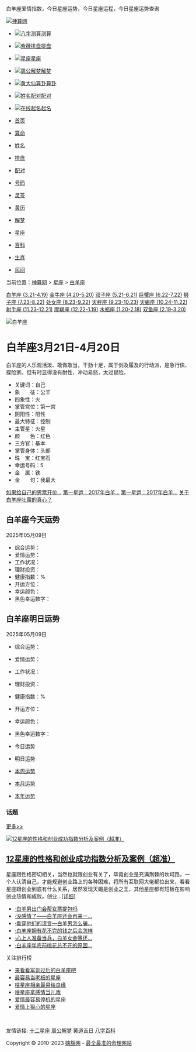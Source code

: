 ﻿



白羊座爱情指数，今日星座运势，今日星座运程，今日星座运势查询



[![神算网](/static/bazi/images/logo.png)](http://nanjix.net/ "神算网")

* [![八字测算](/static/bazi/img/icon1.png)测算](/suanming/scbz/ "八字测算")
* [![紫薇排盘](/static/bazi/img/icon2.png)排盘](/paipan/ziwei/ "紫薇排盘")
* [![星座](/static/bazi/img/icon3.png)星座](/xingzuo/ "星座")
* [![周公解梦](/static/bazi/img/icon4.png)解梦](/zgjm/ "周公解梦")
* [![黄大仙算卦](/static/bazi/img/icon5.png)算卦](/chouqian/ "黄大仙算卦")
* [![姓名配对](/static/bazi/img/icon6.png)配对](/xingming/xmpd/ "姓名配对")
* [![在线起名](/static/bazi/img/icon7.png)起名](/xingming/qiming/ "在线起名")




* [首页](https://sm.nanjix.net/ "八字网")
* [算命](https://sm.nanjix.net/suanming/scbz/ "算命")
* [姓名](https://sm.nanjix.net/xingming/xmfx/ "姓名")
* [排盘](https://sm.nanjix.net/paipan/bazi/ "排盘")
* [配对](https://sm.nanjix.net/peidui/hehun/ "配对")
* [号码](https://sm.nanjix.net/haoma/ "号码")
* [灵签](https://sm.nanjix.net/chouqian/ "灵签")
* [黄历](https://sm.nanjix.net/hdjr/ "黄历")
* [解梦](https://sm.nanjix.net/zgjm/ "解梦")
* [星座](https://sm.nanjix.net/xingzuo/ "星座")
* [百科](https://sm.nanjix.net/baike/ "百科")
* [生肖](https://sm.nanjix.net/shengxiao/ "生肖")
* [民间](https://sm.nanjix.net/minjian/zhiwen/ "民间")

当前位置：[神算网](https://sm.nanjix.net/) >
[星座](https://sm.nanjix.net/xingzuo/ "星座") > [白羊座](https://sm.nanjix.net/xingzuo/baiyang/ "白羊座")

[白羊座
(3.21-4.19)](https://sm.nanjix.net/xingzuo/baiyang/)
[金牛座
(4.20-5.20)](https://sm.nanjix.net/xingzuo/jinniu/)
[双子座
(5.21-6.21)](https://sm.nanjix.net/xingzuo/shuangzi/)
[巨蟹座
(6.22-7.22)](https://sm.nanjix.net/xingzuo/juxie/)
[狮子座
(7.23-8.22)](https://sm.nanjix.net/xingzuo/shizi/)
[处女座
(8.23-9.22)](https://sm.nanjix.net/xingzuo/chunv/)
[天秤座
(9.23-10.23)](https://sm.nanjix.net/xingzuo/tiancheng/)
[天蝎座
(10.24-11.22)](https://sm.nanjix.net/xingzuo/tianxie/)
[射手座
(11.23-12.21)](https://sm.nanjix.net/xingzuo/sheshou/)
[摩羯座
(12.22-1.19)](https://sm.nanjix.net/xingzuo/mojie/)
[水瓶座
(1.20-2.18)](https://sm.nanjix.net/xingzuo/shuiping/)
[双鱼座
(2.19-3.20)](https://sm.nanjix.net/xingzuo/shuangyu/)

![白羊座](/static/upload/2016/xingzuo_yunshi_data_6_img.png)

**白羊座**3月21日-4月20日
==================

白羊座的人乐观活泼、敢做敢当，干劲十足，属于剑及履及的行动派，是急行侠、探险家。但有时显得没有耐性，冲动易怒，太过冒险。

* 关键词：自己
* 象　　征：公羊
* 四象性：火
* 掌管宫位：第一宫
* 阴阳性：阳性
* 最大特征：控制
* 主管星：火星
* 颜　　色：红色
* 三方官：基本
* 掌管身体：头部
* 珠　宝：红宝石
* 幸运号码：5
* 金　属：铁
* 金　　句：我最大

[如果给自己的男票开价...](/show-3833.html "如果给自己的男票开价卖出，白羊女会标价多少?")
[第一星运：2017年白羊...](/show-3832.html "第一星运：2017年白羊座每月运势")
[第一星运：2017年白羊...](/show-3831.html "第一星运：2017年白羊座运势")
[关于白羊座吐露的真心？](/show-3830.html "关于白羊座吐露的真心？")

白羊座今天运势
-------

2025年05月09日

* 综合运势：
* 爱情运势：
* 工作状况：
* 理财投资：
* 健康指数：%
* 开运方位：
* 幸运颜色：
* 黑色幸运数字：

白羊座明日运势
-------

2025年05月09日

* 综合运势：
* 爱情运势：
* 工作状况：
* 理财投资：
* 健康指数：%
* 开运方位：
* 幸运颜色：
* 黑色幸运数字：

* 今日运势
* 明日运势
* [本周运势](https://sm.nanjix.net/xingzuo/baiyang/week/)
* [本月运势](https://sm.nanjix.net/xingzuo/baiyang/month/)
* [本年运势](https://sm.nanjix.net/xingzuo/baiyang/year/)

### 话题

[更多>>](https://sm.nanjix.net/list-345-1.html)

[![12星座的性格和创业成功指数分析及案例（超准）](/static/images/nofind.jpg)](/show-3394.html "12星座的性格和创业成功指数分析及案例（超准）")

[12星座的性格和创业成功指数分析及案例（超准）](/show-3394.html "12星座的性格和创业成功指数分析及案例（超准）")
--------------------------------------------------------------------

星座跟性格密切相关，当然也就跟创业有关了，毕竟创业是充满荆棘的坎坷路，一个人认清自己，才能规避创业路上的各种困难，将所有互联网大佬都拉出来，看看星座跟创业到底有什么关系，居然发现天蝎是创业之王，其他星座都有短板在影响创业热情和成败。创业...[[详细]](/show-3394.html)

* [·白羊男出门会帮女票提包吗](/show-3839.html "白羊男出门会帮女票提包吗")
* [·没感情了――白羊座还会再来一...](/show-3838.html "没感情了――白羊座还会再来一发分手炮吗")
* [·看穿他们的谎言―白羊男怎么骗...](/show-3837.html "看穿他们的谎言―白羊男怎么骗女友啪啪啪")
* [·白羊座拥有花不完的钱之后会怎样](/show-3836.html "白羊座拥有花不完的钱之后会怎样")
* [·心上人准备当兵，白羊女会等还...](/show-3835.html "心上人准备当兵，白羊女会等还是不等")
* [·白羊座年底前桃花总不开的原因...](/show-3834.html "白羊座年底前桃花总不开的原因竟然是")

关注排行榜

* [来看看军训过后的白羊座吧](/show-3840.html "来看看军训过后的白羊座吧")
* [最容易当老板的星座](/show-3355.html "最容易当老板的星座")
* [啥星座相亲最易结良缘](/show-3356.html "啥星座相亲最易结良缘")
* [啥星座拿感情当儿戏](/show-3357.html "啥星座拿感情当儿戏")
* [爱情最容易停机的星座](/show-3358.html "爱情最容易停机的星座")
* [爱情上狠心的星座](/show-3359.html "爱情上狠心的星座")

﻿

友情链接:
[十二星座](/xingzuo)
[周公解梦](/zgjm)
[黄道吉日](/hdjr)
[八字百科](/baike)

Copyright © 2010-2023 [媏豁网](https://sm.nanjix.net/) - [最全最准的命理网站](/>)